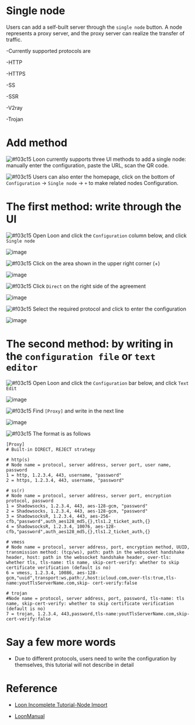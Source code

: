 # Single node

Users can add a self-built server through the `single node` button. A node represents a proxy server, and the proxy server can realize the transfer of traffic.

-Currently supported protocols are

  -HTTP
  
  -HTTPS
  
  -SS
  
  -SSR
  
  -V2ray
  
  -Trojan

# Add method

![#f03c15](https://placehold.it/15/f03c15/000000?text=+) Loon currently supports three UI methods to add a single node: manually enter the configuration, paste the URL, scan the QR code.

![#f03c15](https://placehold.it/15/f03c15/000000?text=+) Users can also enter the homepage, click on the bottom of `Configuration` -> `Single node` -> `+` to make related nodes Configuration.

# The first method: write through the UI

![#f03c15](https://placehold.it/15/f03c15/000000?text=+) Open Loon and click the `Configuration` column below, and click `Single node`

![image](https://raw.githubusercontent.com/chiupam/tutorial-image/master/Loon/Plus/Proxy_UI_1.jpg)

![#f03c15](https://placehold.it/15/f03c15/000000?text=+) Click on the area shown in the upper right corner (+)

![image](https://raw.githubusercontent.com/chiupam/tutorial-image/master/Loon/Plus/Proxy_UI_2.jpg)

![#f03c15](https://placehold.it/15/f03c15/000000?text=+) Click `Direct` on the right side of the agreement

![image](https://raw.githubusercontent.com/chiupam/tutorial-image/master/Loon/Plus/Proxy_UI_3.jpg)

![#f03c15](https://placehold.it/15/f03c15/000000?text=+) Select the required protocol and click to enter the configuration

![image](https://raw.githubusercontent.com/chiupam/tutorial-image/master/Loon/Plus/Proxy_UI_4.jpg)

# The second method: by writing in the `configuration file` or `text editor`

![#f03c15](https://placehold.it/15/f03c15/000000?text=+) Open Loon and click the `Configuration` bar below, and click `Text Edit`

![image](https://raw.githubusercontent.com/chiupam/tutorial-image/master/Loon/Plus/Proxy_Conf_1.jpg)

![#f03c15](https://placehold.it/15/f03c15/000000?text=+) Find `[Proxy]` and write in the next line

![image](https://raw.githubusercontent.com/chiupam/tutorial-image/master/Loon/Plus/Proxy_Conf_2.jpg)

![#f03c15](https://placehold.it/15/f03c15/000000?text=+) The format is as follows

```
[Proxy]
# Built-in DIRECT, REJECT strategy

# http(s)
# Node name = protocol, server address, server port, user name, password
1 = http, 1.2.3.4, 443, username, "password"
2 = https, 1.2.3.4, 443, username, "password"

# ss(r)
# Node name = protocol, server address, server port, encryption protocol, password
1 = Shadowsocks, 1.2.3.4, 443, aes-128-gcm, "password"
2 = Shadowsocks, 1.2.3.4, 443, aes-128-gcm, "password"
3 = ShadowsocksR, 1.2.3.4, 443, aes-256-cfb,"password",auth_aes128_md5,{},tls1.2_ticket_auth,{}
4 = ShadowsocksR, 1.2.3.4, 10076, aes-128-cfb,"password",auth_aes128_md5,{},tls1.2_ticket_auth,{}

# vmess
# Node name = protocol, server address, port, encryption method, UUID, transmission method: (tcp/ws), path: path in the websocket handshake header, host: path in the websocket handshake header, over-tls: whether tls, tls-name: tls name, skip-cert-verify: whether to skip certificate verification (default is no)
6 = vmess, 1.2.3.4, 10086, aes-128-gcm,"uuid",transport:ws,path:/,host:icloud.com,over-tls:true,tls-name:youtTlsServerName.com,skip- cert-verify:false

# trojan
#Node name = protocol, server address, port, password, tls-name: tls name, skip-cert-verify: whether to skip certificate verification (default is no)
7 = trojan, 1.2.3.4, 443,password,tls-name:youtTlsServerName.com,skip-cert-verify:false
```

# Say a few more words

- Due to different protocols, users need to write the configuration by themselves, this tutorial will not describe in detail

# Reference

- [Loon Incomplete Tutorial-Node Import](https://www.notion.so/1-9809ce5acf524d868affee8dd5fc0a6e#d8572e22c34e483589a445b174eec2bb)

- [LoonManual](https://github.com/Loon0x00/LoonManual/blob/master/README.md)